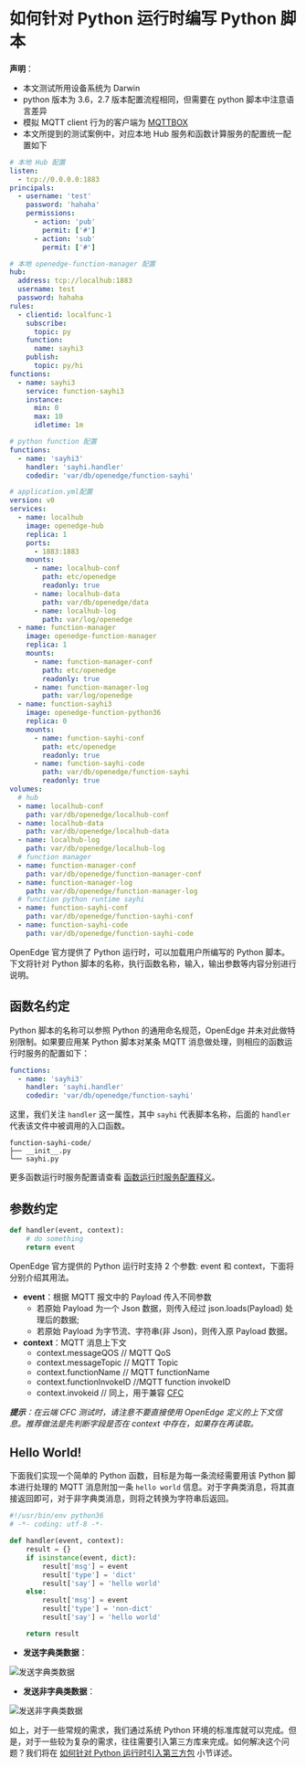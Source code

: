 # 如何针对 Python 运行时编写 Python 脚本

**声明**：

- 本文测试所用设备系统为 Darwin
- python 版本为 3.6，2.7 版本配置流程相同，但需要在 python 脚本中注意语言差异
- 模拟 MQTT client 行为的客户端为 [MQTTBOX](../Resources-download.md#下载-MQTTBOX-客户端)
- 本文所提到的测试案例中，对应本地 Hub 服务和函数计算服务的配置统一配置如下

```yaml
# 本地 Hub 配置
listen:
  - tcp://0.0.0.0:1883
principals:
  - username: 'test'
    password: 'hahaha'
    permissions:
      - action: 'pub'
        permit: ['#']
      - action: 'sub'
        permit: ['#']

# 本地 openedge-function-manager 配置
hub:
  address: tcp://localhub:1883
  username: test
  password: hahaha
rules:
  - clientid: localfunc-1
    subscribe:
      topic: py
    function:
      name: sayhi3
    publish:
      topic: py/hi
functions:
  - name: sayhi3
    service: function-sayhi3
    instance:
      min: 0
      max: 10
      idletime: 1m

# python function 配置
functions:
  - name: 'sayhi3'
    handler: 'sayhi.handler'
    codedir: 'var/db/openedge/function-sayhi'

# application.yml配置
version: v0
services:
  - name: localhub
    image: openedge-hub
    replica: 1
    ports:
      - 1883:1883
    mounts:
      - name: localhub-conf
        path: etc/openedge
        readonly: true
      - name: localhub-data
        path: var/db/openedge/data
      - name: localhub-log
        path: var/log/openedge
  - name: function-manager
    image: openedge-function-manager
    replica: 1
    mounts:
      - name: function-manager-conf
        path: etc/openedge
        readonly: true
      - name: function-manager-log
        path: var/log/openedge
  - name: function-sayhi3
    image: openedge-function-python36
    replica: 0
    mounts:
      - name: function-sayhi-conf
        path: etc/openedge
        readonly: true
      - name: function-sayhi-code
        path: var/db/openedge/function-sayhi
        readonly: true
volumes:
  # hub
  - name: localhub-conf
    path: var/db/openedge/localhub-conf
  - name: localhub-data
    path: var/db/openedge/localhub-data
  - name: localhub-log
    path: var/db/openedge/localhub-log
  # function manager
  - name: function-manager-conf
    path: var/db/openedge/function-manager-conf
  - name: function-manager-log
    path: var/db/openedge/function-manager-log
  # function python runtime sayhi
  - name: function-sayhi-conf
    path: var/db/openedge/function-sayhi-conf
  - name: function-sayhi-code
    path: var/db/openedge/function-sayhi-code
```

OpenEdge 官方提供了 Python 运行时，可以加载用户所编写的 Python 脚本。下文将针对 Python 脚本的名称，执行函数名称，输入，输出参数等内容分别进行说明。

## 函数名约定

Python 脚本的名称可以参照 Python 的通用命名规范，OpenEdge 并未对此做特别限制。如果要应用某 Python 脚本对某条 MQTT 消息做处理，则相应的函数运行时服务的配置如下：

```yaml
functions:
  - name: 'sayhi3'
    handler: 'sayhi.handler'
    codedir: 'var/db/openedge/function-sayhi'
```

这里，我们关注 `handler` 这一属性，其中 `sayhi` 代表脚本名称，后面的 `handler` 代表该文件中被调用的入口函数。

```
function-sayhi-code/
├── __init__.py
└── sayhi.py
```

更多函数运行时服务配置请查看 [函数运行时服务配置释义](../tutorials/Config-interpretation.md)。

## 参数约定

```python
def handler(event, context):
    # do something
    return event
```

OpenEdge 官方提供的 Python 运行时支持 2 个参数: event 和 context，下面将分别介绍其用法。

- **event**：根据 MQTT 报文中的 Payload 传入不同参数
    - 若原始 Payload 为一个 Json 数据，则传入经过 json.loads(Payload) 处理后的数据;
    - 若原始 Payload 为字节流、字符串(非 Json)，则传入原 Payload 数据。
- **context**：MQTT 消息上下文
    - context.messageQOS // MQTT QoS
    - context.messageTopic // MQTT Topic
    - context.functionName // MQTT functionName
    - context.functionInvokeID //MQTT function invokeID
    - context.invokeid // 同上，用于兼容 [CFC](https://cloud.baidu.com/product/cfc.html)

_**提示**：在云端 CFC 测试时，请注意不要直接使用 OpenEdge 定义的上下文信息。推荐做法是先判断字段是否在 context 中存在，如果存在再读取。_

## Hello World!

下面我们实现一个简单的 Python 函数，目标是为每一条流经需要用该 Python 脚本进行处理的 MQTT 消息附加一条 `hello world` 信息。对于字典类消息，将其直接返回即可，对于非字典类消息，则将之转换为字符串后返回。

```python
#!/usr/bin/env python36
# -*- coding: utf-8 -*-

def handler(event, context):
    result = {}
    if isinstance(event, dict):
        result['msg'] = event
        result['type'] = 'dict'
        result['say'] = 'hello world'
    else:
        result['msg'] = event
        result['type'] = 'non-dict'
        result['say'] = 'hello world'

    return result
```

+ **发送字典类数据**：

![发送字典类数据](../../images/customize/write-python-script-dict.png)

+ **发送非字典类数据**：

![发送非字典类数据](../../images/customize/write-python-script-none-dict.png)

如上，对于一些常规的需求，我们通过系统 Python 环境的标准库就可以完成。但是，对于一些较为复杂的需求，往往需要引入第三方库来完成。如何解决这个问题？我们将在 [如何针对 Python 运行时引入第三方包](./How-to-import-third-party-libraries-for-python-runtime.md) 小节详述。
